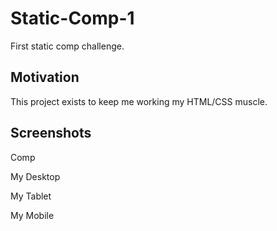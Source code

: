 # Static-Comp-1
First static comp challenge.
## Motivation
This project exists to keep me working my HTML/CSS muscle.
## Screenshots
Comp

My Desktop

My Tablet

My Mobile
